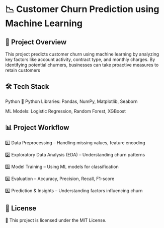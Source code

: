 # **📉 Customer Churn Prediction using Machine Learning** #

## **📌 Project Overview** ##
This project predicts customer churn using machine learning by analyzing key factors like account activity, contract type, and monthly charges. By identifying potential churners, businesses can take proactive measures to retain customers 
   
     
## **🛠 Tech Stack** ##  
Python 🐍
Python Libraries: Pandas, NumPy, Matplotlib, Seaborn

ML Models: Logistic Regression, Random Forest, XGBoost

## **📊 Project Workflow** ##

1️⃣ Data Preprocessing – Handling missing values, feature encoding

2️⃣ Exploratory Data Analysis (EDA) – Understanding churn patterns

3️⃣ Model Training – Using ML models for classification

4️⃣ Evaluation – Accuracy, Precision, Recall, F1-score

5️⃣ Prediction & Insights – Understanding factors influencing churn

## **📜 License** ##
📝 This project is licensed under the MIT License.
